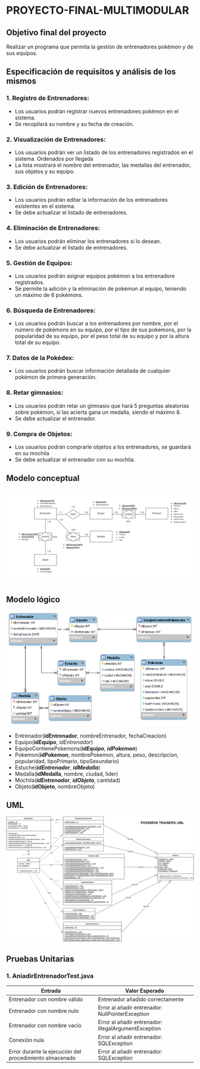 # PROYECTO-FINAL-MULTIMODULAR

## Objetivo final del proyecto
Realizar un programa que permita la gestión de entrenadores pokémon y de sus equipos.

## Especificación de requisitos y análisis de los mismos
### 1. Registro de Entrenadores:
- Los usuarios podrán registrar nuevos entrenadores pokémon en el sistema.
- Se recopilará su nombre y su fecha de creación.
### 2. Visualización de Entrenadores:
- Los usuarios podrán ver un listado de los entrenadores registrados en el sistema. Ordenados por llegada
- La lista mostrará el nombre del entrenador, las medallas del entrenador, sus objetos y su equipo.
### 3. Edición de Entrenadores:
- Los usuarios podrán editar la información de los entrenadores existentes en el sistema.
- Se debe actualizar el listado de entrenadores.
### 4. Eliminación de Entrenadores:
- Los usuarios podrán eliminar los entrenadores si lo desean.
- Se debe actualizar el listado de entrenadores.
### 5. Gestión de Equipos:
- Los usuarios podrán asignar equipos pokémon a los entrenadore registrados.
- Se permite la adición y la eliminación de pokémon al equipo, teniendo un máximo de 6 pokémons.
### 6. Búsqueda de Entrenadores:
- Los usuarios podrán buscar a los entrenadores por nombre, por el número de pokémons en su equipo, por el tipo de sus pokemons, por la popularidad de su equipo, por el peso total de su equipo y por la altura total de su equipo.
### 7. Datos de la Pokédex:
- Los usuarios podrán buscar información detallada de cualquier pokémon de primera generación.
### 8. Retar gimnasios:
- Los usuarios podrán retar un gimnasio que hará 5 preguntas aleatorias sobre pokémon, si las acierta gana un medalla, siendo el máximo 8.
- Se debe actualizar el entrenador.
### 9. Compra de Objetos:
- Los usuarios podrán comprarle objetos a los entrenadores, se guardará en su mochila
- Se debe actualizar el entrenador con su mochila.

## Modelo conceptual
![Modelo conceptual pkmnTrainers](modelo_conceptual.png)

## Modelo lógico
![Modelo lógico pkmnTrainers](modelo_logico.png)

- Entrenador(**idEntrenador**, nombreEntrenador, fechaCreacion)
- Equipo(**idEquipo**, _idEntrenador_)
- EquipoContienePokemons(**_idEquipo_**, **_idPokemon_**)
- Pokemon(**idPokemon**, nombrePokemon, altura, peso, descripcion, popularidad, tipoPrimario, tipoSexundario)
- Estuche(**_idEntrenador_**, **_idMedalla_**)
- Medalla(**idMedalla**, nombre, ciudad, lider)
- Mochila(**_idEntrenador_**, **_idObjeto_**, cantidad)
- Objeto(**idObjeto**, nombreObjeto)

## UML
![Modelo lógico pkmnTrainers](PkmnTrainersUML.png)

## Pruebas Unitarias

### 1. AniadirEntrenadorTest.java

|          Entrada          |          Valor Esperado          |
|---------------------------|----------------------------------|
| Entrenador con nombre válido | Entrenador añadido correctamente |
| Entrenador con nombre nulo   | Error al añadir entrenador: NullPointerException |
| Entrenador con nombre vacío  | Error al añadir entrenador: IllegalArgumentException |
| Conexión nula                | Error al añadir entrenador: SQLException |
| Error durante la ejecución del procedimiento almacenado | Error al añadir entrenador: SQLException |
